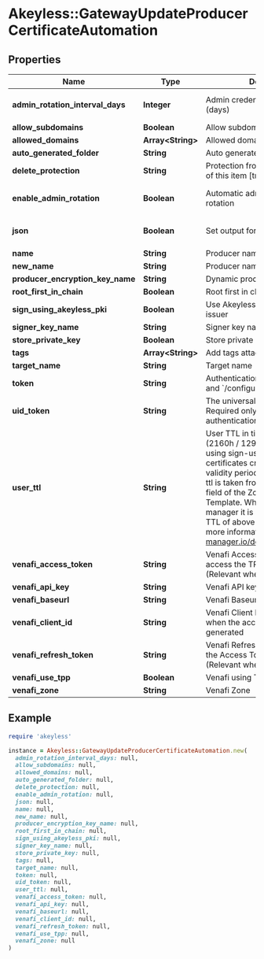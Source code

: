# Akeyless::GatewayUpdateProducerCertificateAutomation

## Properties

| Name | Type | Description | Notes |
| ---- | ---- | ----------- | ----- |
| **admin_rotation_interval_days** | **Integer** | Admin credentials rotation interval (days) | [optional][default to 0] |
| **allow_subdomains** | **Boolean** | Allow subdomains | [optional] |
| **allowed_domains** | **Array&lt;String&gt;** | Allowed domains | [optional] |
| **auto_generated_folder** | **String** | Auto generated folder | [optional] |
| **delete_protection** | **String** | Protection from accidental deletion of this item [true/false] | [optional] |
| **enable_admin_rotation** | **Boolean** | Automatic admin credentials rotation | [optional][default to false] |
| **json** | **Boolean** | Set output format to JSON | [optional][default to false] |
| **name** | **String** | Producer name |  |
| **new_name** | **String** | Producer name | [optional] |
| **producer_encryption_key_name** | **String** | Dynamic producer encryption key | [optional] |
| **root_first_in_chain** | **Boolean** | Root first in chain | [optional] |
| **sign_using_akeyless_pki** | **Boolean** | Use Akeyless PKI issuer or Venafi issuer | [optional] |
| **signer_key_name** | **String** | Signer key name | [optional] |
| **store_private_key** | **Boolean** | Store private key | [optional] |
| **tags** | **Array&lt;String&gt;** | Add tags attached to this object | [optional] |
| **target_name** | **String** | Target name | [optional] |
| **token** | **String** | Authentication token (see &#x60;/auth&#x60; and &#x60;/configure&#x60;) | [optional] |
| **uid_token** | **String** | The universal identity token, Required only for universal_identity authentication | [optional] |
| **user_ttl** | **String** | User TTL in time.Duration format (2160h / 129600m / etc...). When using sign-using-akeyless-pki certificates created will have this validity period, otherwise the user-ttl is taken from the Validity Period field of the Zone&#39;s&#39; Issuing Template. When using cert-manager it is advised to have a TTL of above 60 days (1440h). For more information - https://cert-manager.io/docs/usage/certificate/ | [optional][default to &#39;2160h&#39;] |
| **venafi_access_token** | **String** | Venafi Access Token to use to access the TPP environment (Relevant when using TPP) | [optional] |
| **venafi_api_key** | **String** | Venafi API key | [optional] |
| **venafi_baseurl** | **String** | Venafi Baseurl | [optional] |
| **venafi_client_id** | **String** | Venafi Client ID that was used when the access token was generated | [optional][default to &#39;akeyless&#39;] |
| **venafi_refresh_token** | **String** | Venafi Refresh Token to use when the Access Token is expired (Relevant when using TPP) | [optional] |
| **venafi_use_tpp** | **Boolean** | Venafi using TPP | [optional] |
| **venafi_zone** | **String** | Venafi Zone | [optional] |

## Example

```ruby
require 'akeyless'

instance = Akeyless::GatewayUpdateProducerCertificateAutomation.new(
  admin_rotation_interval_days: null,
  allow_subdomains: null,
  allowed_domains: null,
  auto_generated_folder: null,
  delete_protection: null,
  enable_admin_rotation: null,
  json: null,
  name: null,
  new_name: null,
  producer_encryption_key_name: null,
  root_first_in_chain: null,
  sign_using_akeyless_pki: null,
  signer_key_name: null,
  store_private_key: null,
  tags: null,
  target_name: null,
  token: null,
  uid_token: null,
  user_ttl: null,
  venafi_access_token: null,
  venafi_api_key: null,
  venafi_baseurl: null,
  venafi_client_id: null,
  venafi_refresh_token: null,
  venafi_use_tpp: null,
  venafi_zone: null
)
```

